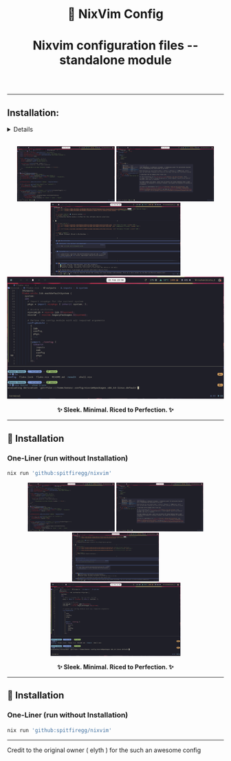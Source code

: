 <h1 align='center'> 🌊 NixVim Config<h1>
<p align="center">
    Nixvim configuration files -- standalone module <br><br>
</p>

---

## Installation:
<details>
    run :
            nix run 'github:spitfiregg/nixvim'
        </b>
        </br>
        or 
    Copy these content in a empty dir and run : 
        <b>
            nix flake update &&  nix build .#packages.x86_64-linux.default  
        </b>
        </br>
        <p>
            This will build the derivation (nvim package) in  the result/bin/ dir
            </br>
            then, do ./nivm to test 
        </br>
            make an alias or something to access the nixvim derivation
        </p>
        </br>
</details>
</br>

<p align="center">
  <img src="https://github.com/SpitfireGG/nixvim/raw/main/preview/home.png" alt="Home Preview" width="45%">
  <img src="https://github.com/SpitfireGG/nixvim/raw/main/preview/cmp.png" alt="Completion Preview" width="45%">
  <img src="https://github.com/SpitfireGG/nixvim/raw/main/preview/mkdown.png" alt="Terminal Preview" width="60%">
  <img src="https://github.com/SpitfireGG/nixvim/raw/main/preview/term.png" alt="Terminal Preview" width="100%">
</p>

<p align="center">
  <b>✨ Sleek. Minimal. Riced to Perfection. ✨</b>
</p>

---

## 🚀 Installation

### One-Liner (run without Installation)
```bash
nix run 'github:spitfiregg/nixvim'
```
<p align="center">
  <img src="https://github.com/SpitfireGG/nixvim/raw/main/preview/home.png" alt="Home Preview" width="40%">
  <img src="https://github.com/SpitfireGG/nixvim/raw/main/preview/cmp.png" alt="Completion Preview" width="40%">
  <img src="https://github.com/SpitfireGG/nixvim/raw/main/preview/mkdown.png" alt="Terminal Preview" width="40%">
  <img src="https://github.com/SpitfireGG/nixvim/raw/main/preview/term.png" alt="Terminal Preview" width="60%">
</p>

<p align="center">
  <b>✨ Sleek. Minimal. Riced to Perfection. ✨</b>
</p>

---

## 🚀 Installation

### One-Liner (run without Installation)
```bash
nix run 'github:spitfiregg/nixvim'
```
---

<p> Credit to the original owner ( elyth ) for the such an awesome config </p>
